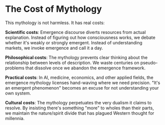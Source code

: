 # The Cost of Mythology

This mythology is not harmless. It has real costs:

**Scientific costs**: Emergence discourse diverts resources from actual explanation. Instead of figuring out how consciousness works, we debate whether it's weakly or strongly emergent. Instead of understanding markets, we invoke emergence and call it a day.

**Philosophical costs**: The mythology prevents clear thinking about the relationship between levels of description. We waste centuries on pseudo-problems that dissolve once we abandon the emergence framework.

**Practical costs**: In AI, medicine, economics, and other applied fields, the emergence mythology licenses hand-waving where we need precision. "It's an emergent phenomenon" becomes an excuse for not understanding your own system.

**Cultural costs**: The mythology perpetuates the very dualism it claims to resolve. By insisting there's something "more" to wholes than their parts, we maintain the nature/spirit divide that has plagued Western thought for millennia.
